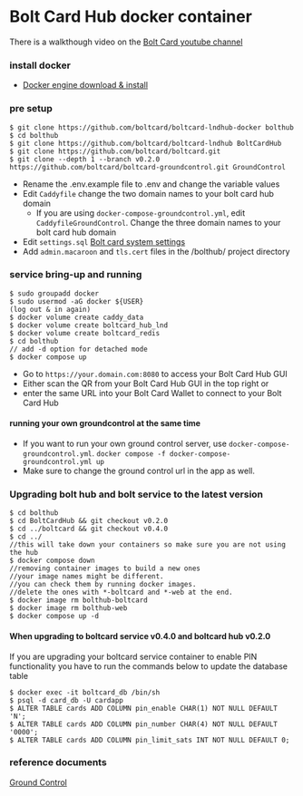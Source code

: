 # Bolt Card Hub docker container

There is a walkthough video on the [Bolt Card youtube channel](https://www.youtube.com/@boltcard)  

### install docker

- [Docker engine download & install](https://docs.docker.com/engine/install/)
   
### pre setup
```
$ git clone https://github.com/boltcard/boltcard-lndhub-docker bolthub
$ cd bolthub
$ git clone https://github.com/boltcard/boltcard-lndhub BoltCardHub
$ git clone https://github.com/boltcard/boltcard.git
$ git clone --depth 1 --branch v0.2.0 https://github.com/boltcard/boltcard-groundcontrol.git GroundControl
```
- Rename the .env.example file to .env and change the variable values
- Edit `Caddyfile` change the two domain names to your bolt card hub domain
   - If you are using `docker-compose-groundcontrol.yml`, edit `CaddyfileGroundControl`. Change the three domain names to your bolt card hub domain
- Edit `settings.sql` [Bolt card system settings](https://github.com/boltcard/boltcard/blob/main/docs/SETTINGS.md)
- Add `admin.macaroon` and `tls.cert` files in the /bolthub/ project directory

### service bring-up and running
```
$ sudo groupadd docker
$ sudo usermod -aG docker ${USER}
(log out & in again)
$ docker volume create caddy_data
$ docker volume create boltcard_hub_lnd
$ docker volume create boltcard_redis
$ cd bolthub
// add -d option for detached mode
$ docker compose up
```
- Go to `https://your.domain.com:8080` to access your Bolt Card Hub GUI 
- Either scan the QR from your Bolt Card Hub GUI in the top right or
- enter the same URL into your Bolt Card Wallet to connect to your Bolt Card Hub


#### running your own groundcontrol at the same time
- If you want to run your own ground control server, use `docker-compose-groundcontrol.yml`. `docker compose -f docker-compose-groundcontrol.yml up`
- Make sure to change the ground control url in the app as well.



### Upgrading bolt hub and bolt service to the latest version

```
$ cd bolthub
$ cd BoltCardHub && git checkout v0.2.0
$ cd ../boltcard && git checkout v0.4.0
$ cd ../
//this will take down your containers so make sure you are not using the hub
$ docker compose down
//removing container images to build a new ones
//your image names might be different.
//you can check them by running docker images.
//delete the ones with *-boltcard and *-web at the end.
$ docker image rm bolthub-boltcard
$ docker image rm bolthub-web
$ docker compose up -d
```


#### When upgrading to boltcard service v0.4.0 and boltcard hub v0.2.0
If you are upgrading your boltcard service container to enable PIN functionality you have to run the commands below to update the database table

```
$ docker exec -it boltcard_db /bin/sh
$ psql -d card_db -U cardapp
$ ALTER TABLE cards ADD COLUMN pin_enable CHAR(1) NOT NULL DEFAULT 'N';
$ ALTER TABLE cards ADD COLUMN pin_number CHAR(4) NOT NULL DEFAULT '0000';
$ ALTER TABLE cards ADD COLUMN pin_limit_sats INT NOT NULL DEFAULT 0;
```


### reference documents

[Ground Control](https://github.com/BlueWallet/GroundControl)
